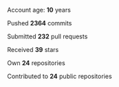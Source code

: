 Account age: **10** years

Pushed **2364** commits

Submitted **232** pull requests

Received **39** stars

Own **24** repositories

Contributed to **24** public repositories
